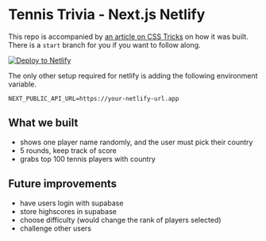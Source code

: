 # Tennis Trivia - Next.js Netlify

This repo is accompanied by [an article on CSS Tricks](https://css-tricks.com/building-a-tennis-trivia-app-with-next-js-and-netlify/) on how it was built. There is a `start` branch for you if you want to follow along.

[![Deploy to Netlify](https://www.netlify.com/img/deploy/button.svg)](https://app.netlify.com/start/deploy?repository=https://github.com/ThomasRettig/tennis-trivia)

The only other setup required for netlify is adding the following environment variable.

```
NEXT_PUBLIC_API_URL=https://your-netlify-url.app
```

## What we built

- shows one player name randomly, and the user must pick their country
- 5 rounds, keep track of score
- grabs top 100 tennis players with country

## Future improvements

- have users login with supabase
- store highscores in supabase
- choose difficulty (would change the rank of players selected)
- challenge other users
